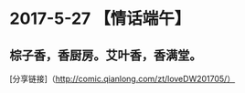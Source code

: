 2017-5-27 【情话端午】
==========================
棕子香，香厨房。艾叶香，香满堂。
--------------------------------------------



[分享链接]（http://comic.qianlong.com/zt/loveDW201705/）